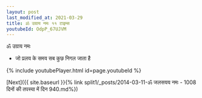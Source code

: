 ```yaml
---
layout: post
last_modified_at: 2021-03-29
title: ॐ उग्राय नमः ११ टाइम्स
youtubeId: OdpP_67UJVM
---
```

 
 
 ॐ उग्राय नमः  
 
 -  जो प्रलय के समय सब कुछ निगल जाता है 
 
  
 
  
 
 
 
 
 
 


{% include youtubePlayer.html id=page.youtubeId %}
 
[Next]({{ site.baseurl }}{% link  split1/_posts/2014-03-11-ॐ जलसयय नमः - 1008 दिनों की तपस्या में दिन 940.md%})
 

